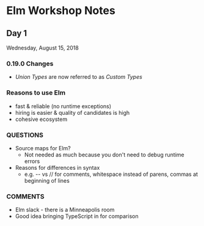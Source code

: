 # Elm Workshop Notes

## Day 1
Wednesday, August 15, 2018

### 0.19.0 Changes
* _Union Types_ are now referred to as _Custom Types_

### Reasons to use Elm
* fast & reliable (no runtime exceptions)
* hiring is easier & quality of candidates is high
* cohesive ecosystem

### QUESTIONS
* Source maps for Elm?
  * Not needed as much because you don't need to debug runtime errors
* Reasons for differences in syntax
  * e.g. -- vs // for comments, whitespace instead of parens, commas at beginning of lines

### COMMENTS
* Elm slack - there is a Minneapolis room
* Good idea bringing TypeScript in for comparison
